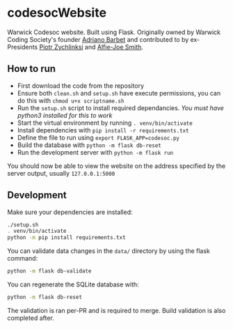 # codesocWebsite

Warwick Codesoc website. Built using Flask. Originally owned by Warwick Coding Society's founder [Adriano Barbet](https://www.linkedin.com/in/adrianobarbet/) and contributed to by ex-Presidents [Piotr Zychlinksi](https://www.linkedin.com/in/piotr-zychlinski/) and [Alfie-Joe Smith](https://www.linkedin.com/in/alfiejfs/).

## How to run

- First download the code from the repository
- Ensure both `clean.sh` and `setup.sh` have execute permissions, you can do this with `chmod u+x scriptname.sh`
- Run the `setup.sh` script to install required dependancies. _You must have python3 installed for this to work_
- Start the virtual environment by running `. venv/bin/activate`
- Install dependencies with `pip install -r requirements.txt`
- Define the file to run using `export FLASK_APP=codesoc.py`
- Build the database with `python -m flask db-reset`
- Run the development server with `python -m flask run`

You should now be able to view the website on the address specified by the server output, usually `127.0.0.1:5000`

## Development

Make sure your dependencies are installed:

```sh
./setup.sh
. venv/bin/activate
python -m pip install requirements.txt
```

You can validate data changes in the `data/` directory by using the flask command:

```sh
python -m flask db-validate
```

You can regenerate the SQLite database with:

```sh
python -m flask db-reset
```

The validation is ran per-PR and is required to merge. Build validation is also completed after.
